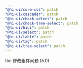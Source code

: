 ```yaml
---
"@hi-ui/core-css": patch
"@hi-ui/cascader": patch
"@hi-ui/check-select": patch
"@hi-ui/check-tree-select": patch
"@hi-ui/hiui": patch
"@hi-ui/select": patch
"@hi-ui/table": patch
"@hi-ui/tag": patch
"@hi-ui/tree-select": patch
---
```


fix: 修改组件问题 (5.0)
